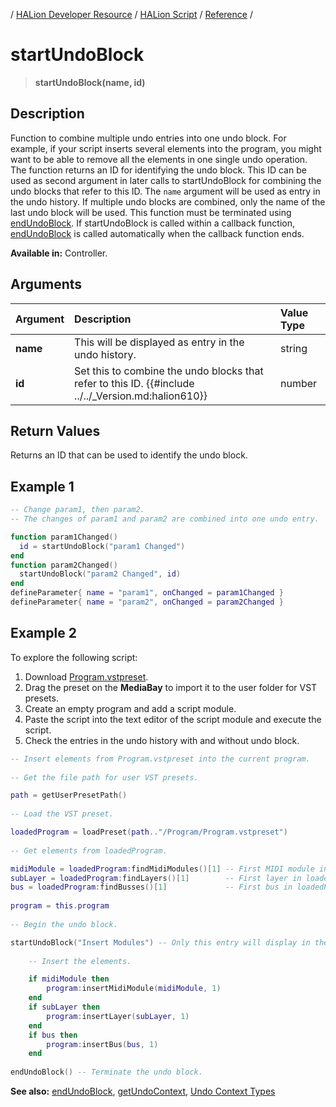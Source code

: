 / [HALion Developer Resource](../../HALion-Developer-Resource.md) / [HALion Script](./HALion-Script.md) / [Reference](./Reference.md) /

# startUndoBlock

>**startUndoBlock(name, id)**

## Description

Function to combine multiple undo entries into one undo block. For example, if your script inserts several elements into the program, you might want to be able to remove all the elements in one single undo operation. The function returns an ID for identifying the undo block. This ID can be used as second argument in later calls to startUndoBlock for combining the undo blocks that refer to this ID.  The ``name`` argument will be used as entry in the undo history. If multiple undo blocks are combined, only the name of the last undo block will be used. This function must be terminated using [endUndoBlock](./endUndoBlock.md). If startUndoBlock is called within a callback function, [endUndoBlock](./endUndoBlock.md) is called automatically when the callback function ends.

**Available in:** Controller.

## Arguments

|Argument|Description|Value Type|
|:-|:-|:-|
|**name**|This will be displayed as entry in the undo history.|string|
|**id**|Set this to combine the undo blocks that refer to this ID. {{#include ../../_Version.md:halion610}}|number|

## Return Values

Returns an ID that can be used to identify the undo block.

## Example 1

```lua
-- Change param1, then param2.
-- The changes of param1 and param2 are combined into one undo entry.

function param1Changed()
  id = startUndoBlock("param1 Changed")
end
function param2Changed()
  startUndoBlock("param2 Changed", id)
end
defineParameter{ name = "param1", onChanged = param1Changed }
defineParameter{ name = "param2", onChanged = param2Changed }
```
## Example 2

To explore the following script:

1. Download [Program.vstpreset](../vstpresets/Program.vstpreset).
1. Drag the preset on the **MediaBay** to import it to the user folder for VST presets.
1. Create an empty program and add a script module.
1. Paste the script into the text editor of the script module and execute the script.
1. Check the entries in the undo history with and without undo block.

```lua
-- Insert elements from Program.vstpreset into the current program.
 
-- Get the file path for user VST presets.

path = getUserPresetPath()
 
-- Load the VST preset.

loadedProgram = loadPreset(path.."/Program/Program.vstpreset")
 
-- Get elements from loadedProgram.

midiModule = loadedProgram:findMidiModules()[1] -- First MIDI module in loadedProgram.
subLayer = loadedProgram:findLayers()[1]        -- First layer in loadedProgram.
bus = loadedProgram:findBusses()[1]             -- First bus in loadedProgram.
  
program = this.program
  
-- Begin the undo block.

startUndoBlock("Insert Modules") -- Only this entry will display in the undo history.
 
    -- Insert the elements.

    if midiModule then
        program:insertMidiModule(midiModule, 1)
    end
    if subLayer then
        program:insertLayer(subLayer, 1)
    end
    if bus then
        program:insertBus(bus, 1)
    end
 
endUndoBlock() -- Terminate the undo block.
```

**See also:** [endUndoBlock](./endUndoBlock.md), [getUndoContext](./getUndoContext.md), [Undo Context Types](./Undo-Context-Types.md)